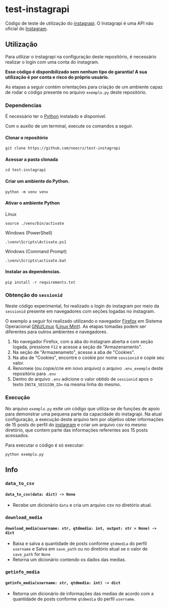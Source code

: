 # test-instagrapi
Código de teste de utilização do [instagrapi](https://github.com/subzeroid/instagrapi). O Instagrapi é uma API não oficial do [Instagram](https://www.instagram.com).

## Utilização
Para utilizar o instagrapi na configuração deste repositório, é necessário realizar o login com uma conta do instagram. 

**Esse código é disponibilizado sem nenhum tipo de garantia! A sua utilização é por conta e risco do próprio usuário.**

As etapas a seguir contém orientações para criação de um ambiente capaz de rodar o código presente no arquivo `exemplo.py` deste repositório.

### Dependencias

É necessário ter o [Python](https://www.python.org/) instalado e disponível.

Com o auxilio de um terminal, execute os comandos a seguir.
#### Clonar o repositório

```console
git clone https://github.com/neocrz/test-instagrapi
```

#### Acessar a pasta clonada

```console
cd test-instagrapi
```
#### Criar um ambiente do Python.

```console
python -m venv venv
```
#### Ativar o ambiente Python

Linux
```console
source ./venv/bin/activate
```

Windows (PowerShell)
```console
.\venv\Scripts\Activate.ps1
```

Windows (Command Prompt)
```console
.\venv\Scripts\activate.bat
```
#### Instalar as dependencias.
```console
pip install -r requirements.txt
```

### Obtenção do `sessionid`
Neste código experimental, foi realizado o login do instagram por meio da `sessionid` presente em navegadores com seções logadas no instagram.

O exemplo a seguir foi realizado utilizando o navegador [Firefox](https://www.mozilla.org/pt-BR/firefox/new/) em Sistema Operacional [GNU/Linux](https://pt.wikipedia.org/wiki/GNU/Linux) ([Linux Mint](https://linuxmint.com/)). As etapas tomadas podem ser diferentes para outros ambientes e navegadores.

1. No navegador Firefox, com a aba do instagram aberta e com seção logada, pressione `F12` e acesse a seção de "Armazenamento".
2. Na seção de "Armazenameto", acesse a aba de "Cookies".
3. Na aba de "Cookies", encontre o cookie por nome `sessionid` e copie seu valor.
4. Renomeie (ou copie/crie em novo arquivo) o arquivo `.env_exemplo` deste repositório para `.env`
5. Dentro do arquivo `.env` adicione o valor obtido de `sessionid` apos o texto `INSTA_SESSION_ID=` na mesma linha do mesmo.

### Execução
No arquivo `exemplo.py` exite um código que utiliza-se de funções de apoio para demonstrar uma pequena parte da capacidade do instagrapi. Na atual configuração, a execução deste arquivo tem por objetivo obter informações de 15 posts do perfil do [instagram](https://www.instagram.com/instagram/) e criar um arquivo csv no mesmo diretório, que contem parte das informações referentes aos 15 posts acessados.

Para executar o código é só executar:

```console
python exemplo.py
```

## Info
### `data_to_csv` 
#### `data_to_csv(data: dict) -> None`
- Recebe um dicionário `data` e cria um arquivo csv no diretório atual.


### `download_media` 
#### `download_media(username: str, qtdmedia: int, output: str = None) -> dict`
- Baixa e salva a quantidade de posts conforme `qtdmedia` do perfil `username` e Salva em `save_path` ou no diretório atual se o valor de `save_path` for `None`
- Retorna um dicionário contendo os dados das medias.

### `getinfo_media` 
#### `getinfo_media(username: str, qtdmedia: int) -> dict`
- Retorna um dicionário de informações das medias de acordo com a quantidade de posts conforme `qtdmedia` do perfil `username`.